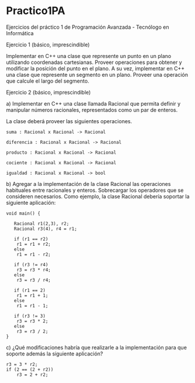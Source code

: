 # Practico1PA
Ejercicios del práctico 1 de Programación Avanzada - Tecnólogo en Informática

Ejercicio 1 (básico, imprescindible)

Implementar en C++ una clase que represente un punto en un plano utilizando coordenadas cartesianas. Proveer operaciones para obtener y modificar la posición del punto en el 
plano. A su vez, implementar en C++ una clase que represente un segmento en un plano. Proveer una operación que calcule el largo del segmento.


Ejercicio 2 (básico, imprescindible)

a) Implementar en C++ una clase llamada Racional que permita definir y manipular números racionales, representados como un par de enteros. 

  La clase deberá proveer las siguientes operaciones.
  
    suma : Racional x Racional -> Racional
    
    diferencia : Racional x Racional -> Racional
    
    producto : Racional x Racional -> Racional
    
    cociente : Racional x Racional -> Racional
    
    igualdad : Racional x Racional -> bool

b) Agregar a la implementación de la clase Racional las operaciones habituales entre racionales y enteros. Sobrecargar los operadores que se consideren necesarios. 
  Como ejemplo, la clase Racional debería soportar la siguiente aplicación:
  
    void main() {

       Racional r1(2,3), r2;
       Racional r3(4), r4 = r1;
       
       if (r1 == r2) 
        r1 = r1 + r2;
       else
        r1 = r1 - r2;
        
       if (r3 != r4)
        r3 = r3 * r4;
       else
        r3 = r3 / r4;
        
       if (r1 == 2)
        r1 = r1 + 1;
       else
        r1 = r1 - 1;
        
       if (r3 != 3)
        r3 = r3 * 2;
       else
        r3 = r3 / 2;
    }

c) ¿Qué modificaciones habría que realizarle a la implementación para que soporte además la siguiente aplicación?

    r3 = 3 * r2; 
    if (2 == (2 + r2))
        r3 = 2 + r2;
